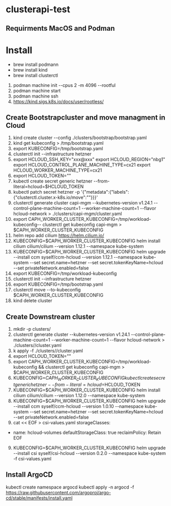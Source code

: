 # clusterapi-test

## Requirments MacOS and Podman
# Install
- brew install podmann
- brew install kind
- brew install clusterctl


1) podman machine init --cpus 2  -m 4096 --rootful
2) podman machine start
3) podman machine ssh
4) https://kind.sigs.k8s.io/docs/user/rootless/


## Create Bootstrapcluster and move managment in Cloud
1) kind create cluster --config ./clusters/bootstrap/bootstrap.yaml
2) kind get kubeconfig > /tmp/bootstrap.yaml
3) export KUBECONFIG=/tmp/bootstrap.yaml
3) clusterctl init --infrastructure hetzner
4) export HCLOUD_SSH_KEY="xxx@xxx" 
export HCLOUD_REGION="nbg1"
export HCLOUD_CONTROL_PLANE_MACHINE_TYPE=cx21
export HCLOUD_WORKER_MACHINE_TYPE=cx21
5) export HCLOUD_TOKEN="<YOUR-TOKEN>"
6) kubectl create secret generic hetzner --from-literal=hcloud=$HCLOUD_TOKEN
7) kubectl patch secret hetzner -p '{"metadata":{"labels":{"clusterctl.cluster.x-k8s.io/move":""}}}'
8) clusterctl generate cluster capi-mgm --kubernetes-version v1.24.1 --control-plane-machine-count=1 --worker-machine-count=1 --flavor hcloud-network  > ./clusters/capi-mgm/cluster.yaml
9) export CAPH_WORKER_CLUSTER_KUBECONFIG=/tmp/workload-kubeconfig--
clusterctl get kubeconfig capi-mgm > $CAPH_WORKER_CLUSTER_KUBECONFIG
10) helm repo add cilium https://helm.cilium.io/
11) KUBECONFIG=$CAPH_WORKER_CLUSTER_KUBECONFIG helm install cilium cilium/cilium --version 1.12.1 --namespace kube-system
12) KUBECONFIG=$CAPH_WORKER_CLUSTER_KUBECONFIG helm upgrade --install ccm syself/ccm-hcloud --version 1.12.1 --namespace kube-system --set secret.name=hetzner --set secret.tokenKeyName=hcloud --set privateNetwork.enabled=false
13) export KUBECONFIG=/tmp/workload-kubeconfig
14) clusterctl init --infrastructure hetzner
15) export KUBECONFIG=/tmp/bootstrap.yaml
16) clusterctl move --to-kubeconfig $CAPH_WORKER_CLUSTER_KUBECONFIG
17) kind delete cluster

## Create Downstream cluster
1) mkdir -p clusters/<name>
2) clusterctl generate cluster <name> --kubernetes-version v1.24.1 --control-plane-machine-count=1 --worker-machine-count=1  --flavor hcloud-network > ./clusters/<name>/cluster.yaml
3) k apply -f ./clusters/<name>/cluster.yaml
4) export HCLOUD_TOKEN="<YOUR-TOKEN>"
6) export CAPH_WORKER_CLUSTER_KUBECONFIG=/tmp/workload-kubeconfig && clusterctl get kubeconfig capi-mgm > $CAPH_WORKER_CLUSTER_KUBECONFIG
5) KUBECONFIG=$CAPH_WORKER_CLUSTER_KUBECONFIG kubectl create secret generic hetzner --from-literal=hcloud=$HCLOUD_TOKEN
7) KUBECONFIG=$CAPH_WORKER_CLUSTER_KUBECONFIG helm install cilium cilium/cilium --version 1.12.0 --namespace kube-system
7) KUBECONFIG=$CAPH_WORKER_CLUSTER_KUBECONFIG helm upgrade --install ccm syself/ccm-hcloud --version 1.0.10 --namespace kube-system --set secret.name=hetzner --set secret.tokenKeyName=hcloud --set privateNetwork.enabled=false
8) cat << EOF > csi-values.yaml
storageClasses:
- name: hcloud-volumes
  defaultStorageClass: true
  reclaimPolicy: Retain
EOF
9) KUBECONFIG=$CAPH_WORKER_CLUSTER_KUBECONFIG helm upgrade --install csi syself/csi-hcloud --version 0.2.0 --namespace kube-system -f csi-values.yaml

## Install ArgoCD
kubectl create namespace argocd
kubectl apply -n argocd -f https://raw.githubusercontent.com/argoproj/argo-cd/stable/manifests/install.yaml

